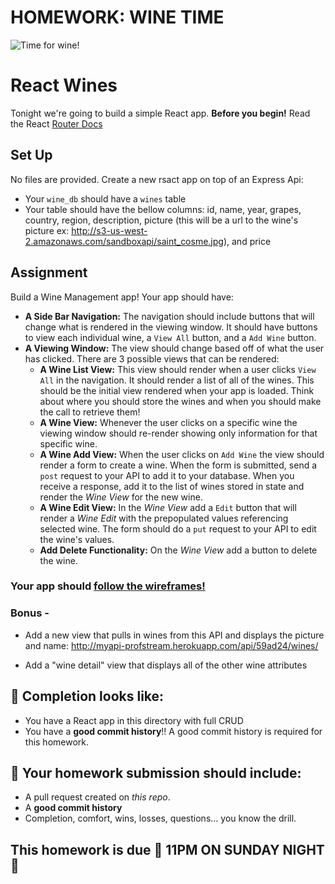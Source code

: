 # HOMEWORK: WINE TIME

![Time for wine!](https://i.giphy.com/536KIvytx4AO4.gif)


# React Wines
Tonight we're going to build a simple React app.
 **Before you begin!** Read the React [Router Docs](https://reacttraining.com/react-router/web/guides/quick-start) 

## Set Up

No files are provided. Create a new rsact app on top of an Express Api:

* Your `wine_db` should have a `wines` table
* Your table should have the bellow columns: id, name, year, grapes, country, region, description, picture (this will be a url to the wine's picture ex: http://s3-us-west-2.amazonaws.com/sandboxapi/saint_cosme.jpg), and price


## Assignment

Build a Wine Management app!  Your app should have:

- **A Side Bar Navigation:** The navigation should include buttons that will change what is rendered in the viewing window. It should have buttons to view each individual wine, a `View All` button, and a `Add Wine` button.
- **A Viewing Window:** The view should change based off of what the user has clicked. There are 3 possible views that can be rendered:
    - **A Wine List View:** This view should render when a user clicks `View All` in the navigation. It should render a list of all of the wines. This should be the initial view rendered when your app is loaded. Think about where you should store the wines and when you should make the call to retrieve them!
    - **A Wine View:** Whenever the user clicks on a specific wine the viewing window should re-render showing only information for that specific wine. 
    - **A Wine Add View:** When the user clicks on `Add Wine` the view should render a form to create a wine. When the form is submitted, send a `post` request to your API to add it to your database. When you receive a response, add it to the list of wines stored in state and render the _Wine View_ for the new wine.
    - **A Wine Edit View:** In the _Wine View_ add a `Edit` button that will render a _Wine Edit_ with the prepopulated values referencing selected wine. The form should do a `put` request to your API to edit the wine's values.
    - **Add Delete Functionality:** On the _Wine View_ add a button to delete the wine.

### Your app should [follow the wireframes!](./wireframes.md)

### Bonus - 
 - Add a new view that pulls in wines from this API and displays the picture and name:
 http://myapi-profstream.herokuapp.com/api/59ad24/wines/

 - Add a "wine detail" view that displays all of the other wine attributes


## 🚀 Completion looks like:

- You have a React app in this directory with full CRUD
- You have a **good commit history**!! A good commit history is required for this homework.

## 🚀 Your homework submission should include:

- A pull request created on _this repo_.
- A **good commit history**
- Completion, comfort, wins, losses, questions... you know the drill.

## This homework is due 🚨 11PM ON SUNDAY NIGHT 🚨